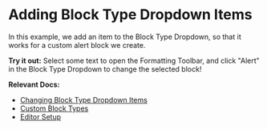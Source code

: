 # Adding Block Type Dropdown Items

In this example, we add an item to the Block Type Dropdown, so that it works for a custom alert block we create.

**Try it out:** Select some text to open the Formatting Toolbar, and click "Alert" in the Block Type Dropdown to change the selected block!

**Relevant Docs:**

- [Changing Block Type Dropdown Items](/docs/ui-components/formatting-toolbar#changing-block-type-dropdown-items)
- [Custom Block Types](/docs/custom-schemas/custom-blocks)
- [Editor Setup](/docs/editor-basics/setup)
